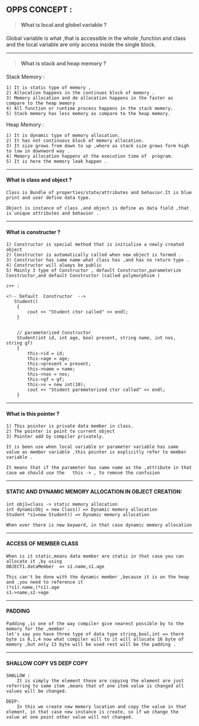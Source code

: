## OPPS CONCEPT :

> #### What is local and globel variable ?
Global variable is what ,that is accessible in the whole ,function and class    and         the local variable are only access inside the single block. 

***
> #### What is stack and heap memory ?
Stack Memory :

    1) It is static type of memory ,
    2) Allocation happens in the continues block of memory .
    3) Memory allocation and de allocation happens in the faster as compare to the heap memory
    4) All function or runtime process happens in the stack memory.
    5) Stack memory has less memory as compare to the heap memory.


Heap Memory :

    1) It is dynamic type of memory allocation.
    2) It has not continuous block of memory allocation.
    3) It size grows from down to up ,where as stack size grows form high to low in downword way .
    4) Memory allocation happens at the execution time of  program.
    5) It is here the memory leak happen .


***
#### What is class and object ?
    Class is Bundle of properties/state/attributes and behavior.It is blue print and user define data type. 
    
    Object is instance of class ,and object is define as data field ,that is unique attributes and behavior .

***
#### What is constructer ?


    1) Constructor is special method that is initialise a newly created object 
    2) Constructor is automatically called when new object is formed .
    3) Constructor has same name what class has ,and has no return type .
    4) Constructor will always be public 
    5) Mainly 3 type of Constructor , default Constructor,parameterize Constructor,and default Constructor (called polymorphism )
```
c++ :

<!-- Default  Constructor  -->
   Student()
    {
        cout << "Student ctor called" << endl;
    }


    // parameterized Constructor
    Student(int id, int age, bool present, string name, int nos, string gf)
    {
        this->id = id;
        this->age = age;
        this->present = present;
        this->name = name;
        this->nos = nos;
        this->gf = gf;
        this->v = new int(10);
        cout << "Student paremeterized ctor called" << endl;
    }
```

***
#### What is this pointer ?
    1) This pointer is private data member in class.
    2) The pointer is point to current object 
    3) Pointer add by compiler privately.

    It is been use when local variable or parameter variable has same value as member variable ,this pointer is explicitly refer to member variable .

    It means that if the parameter has same name as the ,attribute in that case we should use the   this -> , to remove the confusion

****
####  STATIC AND DYNAMIC MEMORY ALLOCATION IN OBJECT CREATION:
    int obj1=class -> static memory allocation
    int dynamicObj = new Class() => Dynamic memory allocation
    Student *s1=new Student() => Dynamic memory allocation

    When ever there is new keyword, in that case dynamic memory allocation 

***

#### ACCESS OF MEMBER CLASS 
    When is it static,means data member are static in that case you can allocate it ,by using 
    OBJECT1.dataMember  => s1.name,s1.age

    This can't be done with the dynamic member ,because it is on the heap and ,you need to reference it 
    (*s1).name,(*s1).age
    s1->name,s2->age
***
#### PADDING
    Padding ,is one of the way compiler give nearest possible by to the memory for the ,member .
    let's say you have three type of data type string,bool,int == there byte is 8,1,4 now what compiler will to it will allocate 16 byte of memory ,but only 13 byte will be used rest will be the padding .

***
#### SHALLOW COPY VS DEEP COPY
    SHALLOW :
        It is simply the element those are copying the element are just referring to same item ,means that of one item value is changed all values will be changed.

    DEEP:
        In this we create new memory location and copy the value in that element, in that case new instance is create, so if we change the value at one point other value will not changed.  

